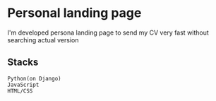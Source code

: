 # Personal landing page

I'm developed persona landing page to send my CV very fast without searching actual version

## Stacks
    Python(on Django)
    JavaScript
    HTML/CSS